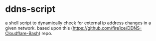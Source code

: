 # ddns-script

a shell script to dynamically check for external ip address changes in a given network. based upon this (https://github.com/fire1ce/DDNS-Cloudflare-Bash) repo.